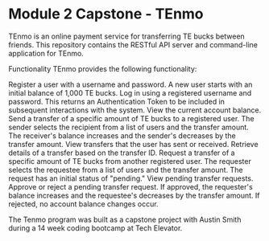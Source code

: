 # Module 2 Capstone - TEnmo

TEnmo is an online payment service for transferring TE bucks between friends. This repository contains the RESTful API server and command-line application for TEnmo.

Functionality
TEnmo provides the following functionality:

Register a user with a username and password. A new user starts with an initial balance of 1,000 TE bucks.
Log in using a registered username and password. This returns an Authentication Token to be included in subsequent interactions with the system.
View the current account balance.
Send a transfer of a specific amount of TE bucks to a registered user. The sender selects the recipient from a list of users and the transfer amount. The receiver's balance increases and the sender's decreases by the transfer amount.
View transfers that the user has sent or received.
Retrieve details of a transfer based on the transfer ID.
Request a transfer of a specific amount of TE bucks from another registered user. The requester selects the requestee from a list of users and the transfer amount. The request has an initial status of "pending."
View pending transfer requests.
Approve or reject a pending transfer request. If approved, the requester's balance increases and the requestee's decreases by the transfer amount. If rejected, no account balance changes occur.

The Tenmo program was built as a capstone project with Austin Smith during a 14 week coding bootcamp at Tech Elevator.
